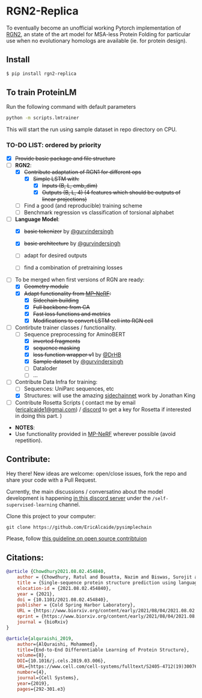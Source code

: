 # RGN2-Replica

To eventually become an unofficial working Pytorch implementation of [RGN2](https://www.biorxiv.org/content/10.1101/2021.08.02.454840v1), an state of the art model for MSA-less Protein Folding for particular use when no evolutionary homologs are available (ie. for protein design). 

## Install

```bash
$ pip install rgn2-replica
```

## To train ProteinLM

Run the following command with default parameters

```bash
python -m scripts.lmtrainer
```
This will start the run using sample dataset in repo directory on CPU.


### TO-DO LIST: ordered by priority

* [x] ~~Provide basic package and file structure~~
* [ ] **RGN2**:
	* [x] ~~Contribute adaptation of RGN1 for different ops~~
		* [x] ~~Simple LSTM with:~~ 
		    * [x] ~~Inputs (B, L, emb_dim)~~
		    * [x] ~~Outputs (B, L, 4) (4 features which should be outputs of linear projections)~~
	* [ ] Find a good (and reproducible) training scheme
	* [ ] Benchmark regression vs classification of torsional alphabet
* [ ] **Language Model**: 
	* [x] ~~basic tokenizer~~ by [@gurvindersingh](https://github.com/gurvindersingh)
	* [x] ~~basic architecture~~ by [@gurvindersingh](https://github.com/gurvindersingh)
	* [ ] adapt for desired outputs
	* [ ] find a combination of pretraining losses


* [ ] To be merged when first versions of RGN are ready: 
	* [x] ~~Geometry module~~ 
	* [x] ~~Adapt functionality from [MP-NeRF](https://github.com/EleutherAI/mp_nerf):~~
		* [x] ~~Sidechain building~~
		* [x] ~~Full backbone from CA~~
		* [x] ~~Fast loss functions and metrics~~
		* [x] ~~Modifications to convert LSTM cell into RGN cell~~

* [ ] Contirbute trainer classes / functionality. 
	* [ ] Sequence preprocessing for AminoBERT
		* [x] ~~inverted fragments~~
		* [x] ~~sequence masking~~
		* [x] ~~loss function wrapper v1~~ by [@DrHB](https://github.com/DrHB)
		* [x] ~~Sample dataset~~ by [@gurvindersingh](https://github.com/gurvindersingh)
		* [ ] Dataloder
		* [ ] ...

* [ ] Contribute Data Infra for training: 
	* [ ] Sequences: UniParc sequences, etc
	* [x] Structures: will use the amazing [sidechainnet](https://github.com/jonathanking/sidechainnet) work by Jonathan King  

* [ ] Contribute Rosetta Scripts ( contact me by email (ericalcaide1@gmai.com) / [discord](https://discord.gg/VpPpa9EZ) to get a key for Rosetta if interested in doing this part. )

* **NOTES**: 
* Use functionality provided in [MP-NeRF](https://github.com/EleutherAI/mp_nerf) wherever possible (avoid repetition). 

## Contribute: 

Hey there! New ideas are welcome: open/close issues, fork the repo and share your code with a Pull Request. 

Currently, the main discussions / conversatino about the model development is happening [in this discord server](https://discord.gg/VpPpa9EZ) under the `/self-supervised-learning` channel.  

Clone this project to your computer:

`git clone https://github.com/EricAlcaide/pysimplechain`

Please, follow [this guideline on open source contribtuion](https://numpy.org/devdocs/dev/index.html) 

## Citations:

```bibtex
@article {Chowdhury2021.08.02.454840,
    author = {Chowdhury, Ratul and Bouatta, Nazim and Biswas, Surojit and Rochereau, Charlotte and Church, George M. and Sorger, Peter K. and AlQuraishi, Mohammed},
    title = {Single-sequence protein structure prediction using language models from deep learning},
    elocation-id = {2021.08.02.454840},
    year = {2021},
    doi = {10.1101/2021.08.02.454840},
    publisher = {Cold Spring Harbor Laboratory},
    URL = {https://www.biorxiv.org/content/early/2021/08/04/2021.08.02.454840},
    eprint = {https://www.biorxiv.org/content/early/2021/08/04/2021.08.02.454840.full.pdf},
    journal = {bioRxiv}
}

@article{alquraishi_2019,
	author={AlQuraishi, Mohammed},
	title={End-to-End Differentiable Learning of Protein Structure},
	volume={8},
	DOI={10.1016/j.cels.2019.03.006},
	URL={https://www.cell.com/cell-systems/fulltext/S2405-4712(19)30076-6}
	number={4},
	journal={Cell Systems},
	year={2019},
	pages={292-301.e3}

```

